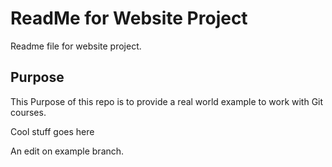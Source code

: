 # ReadMe for Website Project

Readme file for website project.

## Purpose

This Purpose of this repo is to provide a real world example
to work with Git courses.

Cool stuff goes here

An edit on example branch.
